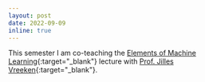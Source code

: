 ```yaml
---
layout: post
date: 2022-09-09
inline: true
---
```


This semester I am co-teaching the [Elements of Machine Learning](https://cms.cispa.saarland/eml22/){:target="_blank"} lecture with [Prof. Jilles Vreeken](https://people.mmci.uni-saarland.de/~jilles/){:target="_blank"}.